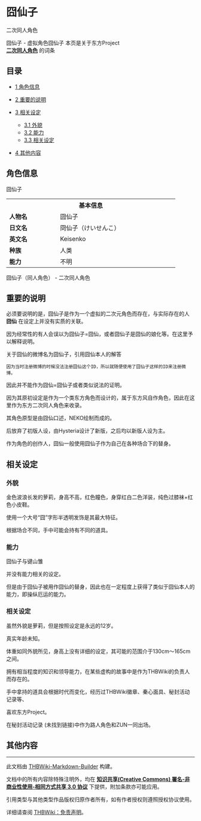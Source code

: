 # 囧仙子

<!-- source html: G:\repos\THBWiki-Markdown-Builder\THBWikiMarkdown\Temp\main\c\c7\ns0%3A%E5%9B%A7%E4%BB%99%E5%AD%90.html -->

二次同人角色

囧仙子 - 虚拟角色囧仙子
本页是关于东方Project  
 **[二次同人角色](./二次角色列表.md)** 的词条

## 目录

- [1 角色信息](#角色信息)
- [2 重要的说明](#重要的说明)
- [3 相关设定](#相关设定)

  - [3.1 外貌](#外貌)
  - [3.2 能力](#能力)
  - [3.3 相关设定](#相关设定_2)



- [4 其他内容](#其他内容)





## 角色信息
[](./文件-囧仙子3.png.md)  [](./文件-囧仙子3.png.md)囧仙子

<table>
<tbody><tr>
<th colspan="2">基本信息</th>
</tr>
<tr>
<td style="width:120px"><b>人物名</b></td><td style="min-width:300px">囧仙子</td>
</tr><tr><td><b>日文名</b></td><td>冏仙子（けいせんこ）</td></tr><tr><td><b>英文名</b></td><td>Keisenko</td></tr><tr><td><b>种族</b></td><td>人类</td></tr><tr><td><b>能力</b></td><td>不明</td></tr></tbody></table>

囧仙子（同人角色） - 二次同人角色

## 重要的说明
  
必须要说明的是，囧仙子是作为一个虚拟的二次元角色而存在，与实际存在的人 **囧仙** 在设定上并没有实质的关联。  

因为经常性的有人会误以为囧仙子=囧仙，或者囧仙子是囧仙的娘化等。在这里予以解释说明。
  
  
关于囧仙的微博名为囧仙子，引用囧仙本人的解答
  

```
因为当时注册微博的时候没法注册囧仙这个ID，所以就随便使用了囧仙子这样的ID来注册微博。
```

  
因此并不能作为囧仙=囧仙子或者类似说法的证明。
  
  
因为其原初设定是作为一个类东方角色而设计的，属于东方风自作角色，因此在这里作为东方二次同人角色来收录。
  
  
其角色原型是由囧仙口述，NEKO绘制而成的。  

后放弃了初版人设，由Hysteria设计了新版，之后均以新版人设为主。  

作为角色的创作人，囧仙一般使用囧仙子作为自己在各种场合下的替身。
  


## 相关设定

### 外貌
  
金色波浪长发的萝莉，身高不高，红色瞳色，身穿红白二色洋装，纯色过膝袜+红色小皮鞋。  

使用一个大号“囧”字形半透明发饰是其最大特征。  

根据场合不同，手中可能会持有不同的道具。
  


### 能力
[](./文件-囧仙子与键山雏.jpg.md)  [](./文件-囧仙子与键山雏.jpg.md)囧仙子与键山雏
  
并没有能力相关的设定。  

但是由于囧仙子被用作囧仙的替身，因此也在一定程度上获得了类似于囧仙本人的能力，即操纵厄运的能力。
  



### 相关设定
  
虽然外貌是萝莉，但是按照设定是永远的12岁。  

真实年龄未知。
  
  
体重如同外貌所见，身高上没有详细的设定，其可能的范围介于130cm～165cm之间。
  
  
拥有相当程度的知识和领导能力，在某些虚构的故事中是作为THBWiki的负责人而存在的。  

手中拿持的道具会根据时代而变化，经历过THBWiki徽章、秦心面具、秘封活动记录等、
  
  
喜欢东方Project。  

在秘封活动记录 (未找到链接)中作为路人角色和ZUN一同出场。
  


## 其他内容




---

此文档由 [THBWiki-Markdown-Builder](https://github.com/Delsin-Yu/THBWiki-Markdown-Builder) 构建。

文档中的所有内容除特殊注明外，均在 [**知识共享(Creative Commons) 署名-非商业性使用-相同方式共享 3.0 协议**](https://creativecommons.org/licenses/by-sa/3.0/deed.zh-hans) 下提供，附加条款亦可能应用。

引用类型与其他类型作品版权归原作者所有，如有作者授权则遵照授权协议使用。

详细请查阅 [THBWiki：免责声明](https://thbwiki.cc/THBWiki:%E5%85%8D%E8%B4%A3%E5%A3%B0%E6%98%8E)。

